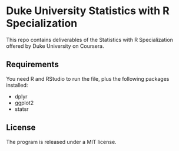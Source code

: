 # Duke University Statistics with R Specialization

This repo contains deliverables of the Statistics with R Specialization offered by Duke University on Coursera.

## Requirements
You need R and RStudio to run the file, plus the following packages installed:
- dplyr
- ggplot2
- statsr

## License
The program is released under a MIT license.